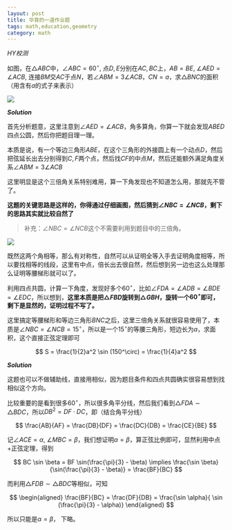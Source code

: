 ```yaml
---
layout: post
title: 华育的一道作业题
tags: math,education,geometry
category: math
---
```


*HY校测*

如图，在$\triangle ABC$中，$\angle ABC = 60^\circ$, 点$D,E$分别在$AC, BC$上，$AB = BE$, $\angle AED = \angle ACB$, 连接$BM$交$AC$于点$N$，若$\angle ABM = 3 \angle ACB$，$CN = a$，求$\triangle BNC$的面积（用含有$a$的式子来表示）

![](https://crsando.github.io/images/2025-07-13/A-001.png)

***Solution***

首先分析题意，这里注意到$\angle AED = \angle ACB$，角多算角，你算一下就会发现$ABED$四点公圆，然后你把题目理一理。

本质是说，有一个等边三角形$ABE$，在这个三角形的外接圆上有一个动点$D$，然后把弦延长出去分别得到$C,F$两个点，然后找$CF$的中点$M$，然后还能额外满足角度关系$\angle ABM = 3\angle ACB$

这里明显是这个三倍角关系特别难用，算一下角发现也不知道怎么用，那就先不管了。

**这题的关键思路是这样的，你得通过仔细画图，然后猜到$\angle NBC = \angle NCB$，剩下的思路其实就比较自然了**

> 补充：$\angle NBC = \angle NCB$这个不需要利用到题目中的三倍角。


![](https://crsando.github.io/images/2025-07-13/A-001-Ans.png)

既然这两个角相等，那么有对称性，自然可以从证明全等入手去证明角度相等，所以要找相等的线段，这里有中点，倍长出去很自然，然后想到另一边也这么处理那么证明等腰梯形就可以了。

利用四点共圆，计算一下角度，发现好多个$60^\circ$，比如$\angle FDA = \angle ADB = \angle BDE = \angle EDC$，所以想到，**这里本质是把$\triangle FBD$旋转到$\triangle GBH$，旋转一个$60^\circ$即可，剩下是显然的，证明过程不写了。**

这里搞定等腰梯形和等边三角形$BNC$之后，这里三倍角关系就很容易使用了，本质是$\angle NBC = \angle NCB = 15^\circ$，所以是一个$15^\circ$的等腰三角形，短边长为$a$，求面积，这个直接正弦定理即可

$$
    S = \frac{1}{2}a^2 \sin (150^\circ) = \frac{1}{4}a^2
$$

***Solution***

这题也可以不做辅助线，直接用相似，因为题目条件和四点共圆确实很容易想到找相似这个方向。

比较重要的是看到很多$60^\circ$，所以很多角平分线，然后我们看到$\triangle FDA \sim \triangle BDC$，所以$DB^2 = DF \cdot DC$，即（结合角平分线）

$$
\frac{AB}{AF} = \frac{DB}{DF} = \frac{DC}{DB} = \frac{CE}{BE}
$$

记$\angle ACE = \alpha$, $\angle MBC = \beta$，我们想证明$\alpha = \beta$，算正弦比例即可，显然利用中点+正弦定理，得到

$$
    BC \sin \beta = BF \sin(\frac{\pi}{3} - \beta) \implies \frac{\sin \beta}{\sin(\frac{\pi}{3} - \beta)} = \frac{BF}{BC}
$$

而利用$\triangle FDB \sim \triangle BDC$等相似，可知

$$
\begin{aligned}
    \frac{BF}{BC}  = \frac{DF}{DB}  = \frac{\sin \alpha}{ \sin (\frac{\pi}{3} - \alpha)}
\end{aligned}
$$


所以只能是$\alpha = \beta$， 下略。
